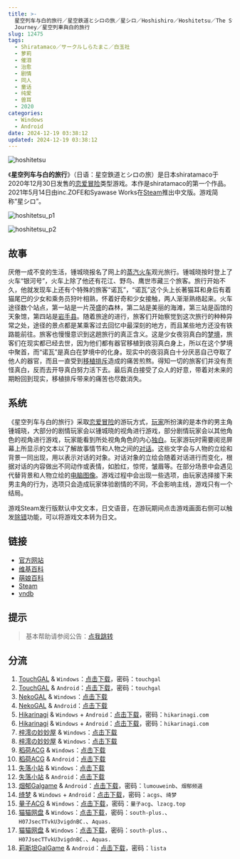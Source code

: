 ```yaml
---
title: >-
  星空列车与白的旅行／星空鉄道とシロの旅／星シロ／Hoshishiro／Hoshitetsu／The Starry Sky Train and Shiro's
  Journey／星空列車與白的旅行
slug: 12475
tags:
  - Shiratamaco／サークルしらたまこ／白玉社
  - 萝莉
  - 催泪
  - 治愈
  - 剧情
  - 同人
  - 童话
  - 纯爱
  - 兽耳
  - 2020
categories:
  - Windows
  - Android
date: 2024-12-19 03:38:12
updated: 2024-12-19 03:38:12
---
```


![hoshitetsu](https://static.saop.cc/vns/img/hoshitetsu.webp)

《**星空列车与白的旅行**》（日语：星空鉄道とシロの旅）是日本shiratamaco于2020年12月30日发售的[恋爱冒险](https://zh.wikipedia.org/wiki/戀愛冒險)类型游戏。本作是shiratamaco的第一个作品。2021年5月14日由inc.ZOFE和Syawase Works在[Steam](https://zh.wikipedia.org/wiki/Steam)推出中文版。游戏简称“星シロ”。

<!--more-->

![hoshitetsu_p1](https://static.saop.cc/vns/img/hoshitetsu_p1.webp)

![hoshitetsu_p2](https://static.saop.cc/vns/img/hoshitetsu_p2.webp)

## 故事

厌倦一成不变的生活，锺城晓报名了网上的[蒸汽火车](https://zh.wikipedia.org/wiki/蒸汽火車)观光旅行。锺城晓按时登上了火车“银河号”，火车上除了他还有花江、野鸟、鹰世市藏三个旅客。旅行开始不久，他就发现车上还有个特殊的旅客“诺瓦”，“诺瓦”这个头上长著猫耳和身后有着猫尾巴的少女和乘务员狩叶相熟，怀着好奇和少女接触，两人渐渐熟络起来。火车途径数个站点，第一站是一片茂盛的森林，第二站是美丽的海滩，第三站是函馆的天象馆，第四站是[岩手县](https://zh.wikipedia.org/wiki/岩手縣)。随着旅途的进行，旅客们开始察觉到这次旅行的种种异常之处，途径的景点都是某乘客过去回忆中最深刻的地方，而且某些地方还没有铁路能前往。旅客也慢慢意识到这趟旅行的真正含义。这是少女夜羽真白的[梦境](https://zh.wikipedia.org/wiki/夢)，旅客们在现实都已经去世，因为他们都有器官移植到夜羽真白身上，所以在这个梦境中聚首，而“诺瓦”是真白在梦境中的化身。现实中的夜羽真白十分厌恶自己夺取了他人的器官，而且一直受到[移植排斥](https://zh.wikipedia.org/wiki/移植排斥)造成的痛苦煎熬。得知一切的旅客们并没有责怪真白，反而去开导真白努力活下去。最后真白接受了众人的好意，带着对未来的期盼回到现实，移植排斥带来的痛苦也尽数消失。

## 系统

《星空列车与白的旅行》采取[恋爱冒险](https://zh.wikipedia.org/wiki/戀愛冒險)的游玩方式，[玩家](https://zh.wikipedia.org/wiki/玩家)所扮演的是本作的男主角锺城晓，大部分的剧情玩家会以锺城晓的视角进行游戏，部分剧情玩家会以其他角色的视角进行游戏，玩家能看到所处视角角色的内心[独白](https://zh.wikipedia.org/wiki/独白)。玩家游玩时需要阅览屏幕上所显示的文本以了解故事情节和人物之间的[对话](https://zh.wikipedia.org/wiki/對話)。这些文字会与人物的立绘和背景一同出现，用以表示对话的对象。对话对象的立绘会随着对话进行而变化，根据对话的内容做出不同动作或表情，如脸红，惊愕，皱眉等。在部分场景中会遇见代替背景和人物立绘的[电脑图像](https://zh.wikipedia.org/wiki/電腦圖像)。游戏过程中会出现一些选项，由玩家选择接下来男主角的行为，选项只会造成玩家体验剧情的不同，不会影响主线，游戏只有一个结局。

游戏Steam发行版默认中文文本，日文语音，在游玩期间点击游戏画面右侧可以触发[除错](https://zh.wikipedia.org/wiki/除錯)功能，可以将游戏文本转为日文。

## 链接

- [官方网站](http://shiratamaco.com/)
- [维基百科](https://zh.wikipedia.org/zh-cn/%E6%98%9F%E7%A9%BA%E5%88%97%E8%BB%8A%E8%88%87%E7%99%BD%E7%9A%84%E6%97%85%E8%A1%8C)
- [萌娘百科](https://zh.moegirl.org.cn/zh-hans/%E6%98%9F%E7%A9%BA%E5%88%97%E8%BD%A6%E4%B8%8E%E7%99%BD%E7%9A%84%E6%97%85%E8%A1%8C)
- [Steam](https://store.steampowered.com/app/1567800)
- [vndb](https://vndb.org/v28297)

## 提示

> 基本帮助请参阅公告：[点我跳转](/)

## 分流

1. [TouchGAL](https://touchgal.net/) & `Windows`：[点击下载](https://pan.touchgal.net/s/gNqiL)，密码：`touchgal`
2. [TouchGAL](https://touchgal.net/) & `Android`：[点击下载](https://pan.touchgal.net/s/Rnrh7)，密码：`touchgal`
3. [NekoGAL](https://www.nekogal.com/) & `Windows`：[点击下载](https://pan.nekogal.top/s/QmJiG)
4. [NekoGAL](https://www.nekogal.com/) & `Android`：[点击下载](https://pan.nekogal.top/s/nWnI4)
5. [Hikarinagi](https://www.hikarinagi.com/) & `Windows` + `Android`：[点击下载](https://pan.himoe.uk/s/K8rSv)，密码：`hikarinagi.com`
6. [Hikarinagi](https://www.hikarinagi.com/) & `Windows` + `Android`：[点击下载](https://pan.himoe.uk/s/rkXwF0)，密码：`hikarinagi.com`
7. [梓澪の妙妙屋](https://zi0.cc/) & `Windows`：[点击下载](https://zi0.cc/d/%60%E3%80%90%E5%90%88%E9%9B%86%E7%B3%BB%E5%88%97%E3%80%91/%E5%8D%97%2BGalGame%E6%B1%89%E5%8C%96%E5%8C%BA%E5%85%A8%E5%8C%BA%E8%B5%84%E6%BA%90%E5%A4%87%E4%BB%BD/2/26/%5B%E3%81%97%E3%82%89%E3%81%9F%E3%81%BE%E3%81%93%5D%20%E6%98%9F%E7%A9%BA%E9%89%84%E9%81%93%E3%81%A8%E3%82%B7%E3%83%AD%E3%81%AE%20%E6%98%9F%E7%A9%BA%E5%88%97%E8%BD%A6%E4%B8%8E%E7%99%BD%E7%9A%84%E6%97%85%E8%A1%8C%20%E6%B1%89%E5%8C%96%E7%A1%AC%E7%9B%98%E7%89%88%5B%E5%AE%98%E6%96%B9%E4%B8%AD%E6%96%87%5D.zip?sign=5goICZgOaRn2XKYAa2K24Jo2ear2FdvHi3q9f5lDW3Q=:0)
8. [梓澪の妙妙屋](https://zi0.cc/) & `Windows`：[点击下载](https://zi0.cc/,%E3%80%90SLG-%E7%AD%96%E7%95%A5%E6%B8%B8%E6%88%8F%E3%80%91/%E3%80%90PC%E3%80%91%E6%98%9F%E7%A9%BA%E5%88%97%E8%BD%A6%E4%B8%8E%E7%99%BD%E7%9A%84%E6%97%85%E8%A1%8C)
9. [稻荷ACG](https://amoebi.com/) & `Windows`：[点击下载](https://tele.zrflie.pw/PC/%E6%98%9F%E7%A9%BA%E5%88%97%E8%BD%A6%E4%B8%8E%E7%99%BD%E7%9A%84%E6%97%85%E8%A1%8C.zip)
10. [稻荷ACG](https://amoebi.com/) & `Android`：[点击下载](https://tele.zrflie.pw/APK/%E6%98%9F%E7%A9%BA%E5%88%97%E8%BD%A6%E4%B8%8E%E7%99%BD%E7%9A%84%E6%97%85%E8%A1%8C.apk)
11. [失落小站](https://www.shinnku.com/) & `Windows`：[点击下载](https://www.shinnku.com/api/download/0/win/%E6%98%9F%E7%A9%BA%E5%88%97%E8%BD%A6%E4%B8%8E%E7%99%BD%E7%9A%84%E6%97%85%E8%A1%8C.7z)
12. [失落小站](https://www.shinnku.com/) & `Android`：[点击下载](https://www.shinnku.com/api/download/0/apk/%E6%98%9F%E7%A9%BA%E5%88%97%E8%BD%A6%E4%B8%8E%E7%99%BD%E7%9A%84%E6%97%85%E8%A1%8C.apk)
13. [烟郁Galgame](https://yanyugal.top/) & `Android`：[点击下载](https://yanyugal.top/d/disk1/%E5%B0%8F%E5%B0%8F%E7%9A%84%E5%88%86%E4%BA%AB%EF%BC%88PC%EF%BC%86%E5%AE%89%E5%8D%93%EF%BC%89/%E5%AE%89%E5%8D%93/%E7%9B%B4%E8%A3%85%E5%AE%89%E8%A3%85%E5%8C%85/%E6%98%9F%E7%A9%BA%E5%88%97%E8%BD%A6%E4%B8%8E%E7%99%BD%E7%9A%84%E6%97%85%E8%A1%8C.7z)，密码：`lumouweinb`、`烟郁频道`
14. [绮梦](https://acgs.one/) & `Windows` + `Android`：[点击下载](https://acgs.one/game/46.html)，密码：`acgs`、`绮梦`
15. [量子ACG](https://lzacg.org/) & `Windows`：[点击下载](https://lzacg.org/609)，密码：`量子acg`、`lzacg.top`
16. [猫猫网盘](https://pan.catcat.blog/) & `Windows`：[点击下载](https://pan.catcat.blog/d/GalGame/SP%E5%90%8E%E7%AB%AF1%5BGalGame%E5%88%86%E5%8C%BA%5D/%E7%BB%88%E7%82%B9%E6%B1%89%E5%8C%96%E9%87%8D%E6%95%B4v2%E7%89%88-%E7%A6%BB%E6%95%A3/%E6%9C%AC%E4%BD%93-Part2/%5BShiratamaco%5D%20%E6%98%9F%E7%A9%BA%E9%89%84%E9%81%93%E3%81%A8%E3%82%B7%E3%83%AD%E3%81%AE%E6%97%85%20%E6%98%9F%E7%A9%BA%E5%88%97%E8%BD%A6%E4%B8%8E%E7%99%BD%E7%9A%84%E6%97%85%E8%A1%8C.rar)，密码：`south-plus.`、`H07JsecTTvkU3vigdnBC.`、`Aquas.`
17. [猫猫网盘](https://pan.catcat.blog/) & `Windows`：[点击下载](https://pan.catcat.blog/d/GalGame/SP%E5%90%8E%E7%AB%AF1%5BGalGame%E5%88%86%E5%8C%BA%5D/%E5%8D%97%2BGalGame%E6%B1%89%E5%8C%96%E5%8C%BA%E5%85%A8%E5%8C%BA%E5%A4%87%E4%BB%BD%E5%90%88%E9%9B%86%5B%E9%87%8D%E5%8E%8B%5D-%E7%A6%BB%E6%95%A3/%E7%AC%AC%E4%B8%80%E8%BD%AE-Part2/Main/%5B%E3%81%97%E3%82%89%E3%81%9F%E3%81%BE%E3%81%93%5D%20%E6%98%9F%E7%A9%BA%E9%89%84%E9%81%93%E3%81%A8%E3%82%B7%E3%83%AD%E3%81%AE%20%E6%98%9F%E7%A9%BA%E5%88%97%E8%BD%A6%E4%B8%8E%E7%99%BD%E7%9A%84%E6%97%85%E8%A1%8C%20%E6%B1%89%E5%8C%96%E7%A1%AC%E7%9B%98%E7%89%88%5B%E5%AE%98%E6%96%B9%E4%B8%AD%E6%96%87%5D/%5B%E3%81%97%E3%82%89%E3%81%9F%E3%81%BE%E3%81%93%5D%20%E6%98%9F%E7%A9%BA%E9%89%84%E9%81%93%E3%81%A8%E3%82%B7%E3%83%AD%E3%81%AE%20%E6%98%9F%E7%A9%BA%E5%88%97%E8%BD%A6%E4%B8%8E%E7%99%BD%E7%9A%84%E6%97%85%E8%A1%8C%20%E6%B1%89%E5%8C%96%E7%A1%AC%E7%9B%98%E7%89%88%5B%E5%AE%98%E6%96%B9%E4%B8%AD%E6%96%87%5D.rar)，密码：`south-plus.`、`H07JsecTTvkU3vigdnBC.`、`Aquas.`
18. [莉斯坦GalGame](https://www.limulu.fun/) & `Android`：[点击下载](https://www.limulu.fun/d/%E3%80%90PE%E3%80%91%E3%80%90GalGame%E3%80%91%E3%80%90%E5%9B%BD%E5%86%85%E3%80%91/Android/Android001/%E6%98%9F%E7%A9%BA%E5%88%97%E8%BD%A6%E4%B8%8E%E7%99%BD%E7%9A%84%E6%97%85%E8%A1%8C/%E6%98%9F%E7%A9%BA%E5%88%97%E8%BD%A6%E4%B8%8E%E7%99%BD%E7%9A%84%E6%97%85%E8%A1%8C_2.4%E7%9B%B4%E8%A3%85.zip?sign=bYuKxIosVHBLRyjwOpXaPO6Zst06M91YH9S-8Zr4Eos=:1734593512)，密码：`lista`
